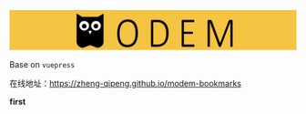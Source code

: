 <p align='center'>
   <img width='800' src='docs/.vuepress/public/image/modem.png'>
</p>

Base on `vuepress`

在线地址：https://zheng-qipeng.github.io/modem-bookmarks

**first**